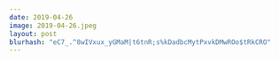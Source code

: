 ```yaml
---
date: 2019-04-26
image: 2019-04-26.jpeg
layout: post
blurhash: "eC7_.^8wIVxux_yGMaM|t6tnR;s%kDadbcMytPxvkDMwROo$tRkCRO"
---
```




